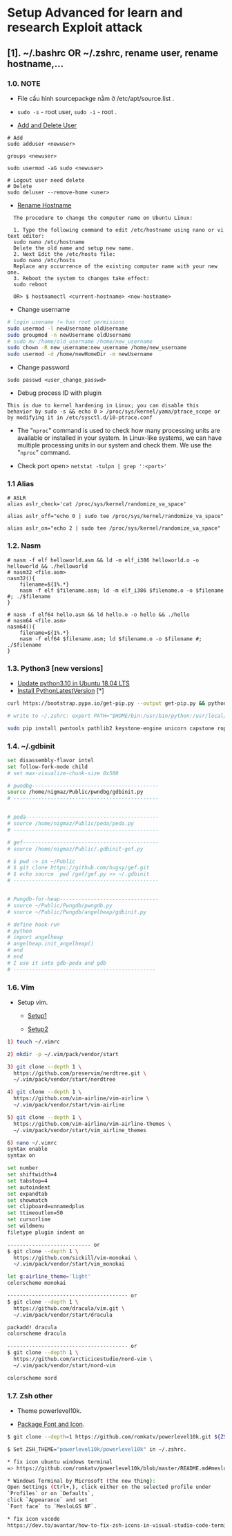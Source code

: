 # Setup Advanced for learn and research Exploit attack

## [1]. ~/.bashrc OR ~/.zshrc, rename user, rename hostname,...
### 1.0. NOTE
- File cấu hình sourcepackge nằm ở /etc/apt/source.list .
- `sudo -s` - root user, `sudo -i` - root .

- [Add and Delete User](https://www.digitalocean.com/community/tutorials/how-to-add-and-delete-users-on-ubuntu-18-04) 
```
# Add
sudo adduser <newuser>

groups <newuser>

sudo usermod -aG sudo <newuser>

# Logout user need delete
# Delete
sudo deluser --remove-home <user>
```
    
- [Rename Hostname](https://www.cyberciti.biz/faq/ubuntu-change-hostname-command/)
```
  The procedure to change the computer name on Ubuntu Linux:

  1. Type the following command to edit /etc/hostname using nano or vi text editor:
  sudo nano /etc/hostname
  Delete the old name and setup new name.
  2. Next Edit the /etc/hosts file:
  sudo nano /etc/hosts
  Replace any occurrence of the existing computer name with your new one.
  3. Reboot the system to changes take effect:
  sudo reboot

  OR> $ hostnamectl <current-hostname> <new-hostname>
```

- Change username

```bash
# login usename != has root permisions
sudo usermod -l newUsername oldUsername
sudo groupmod -n newUsername oldUsername
# sudo mv /home/old_username /home/new_username
sudo chown -R new_username:new_username /home/new_username
sudo usermod -d /home/newHomeDir -m newUsername
```

- Change password

```
sudo passwd <user_change_passwd>
```

- Debug process ID with plugin

```
This is due to kernel hardening in Linux; you can disable this behavior by sudo -s && echo 0 > /proc/sys/kernel/yama/ptrace_scope or by modifying it in /etc/sysctl.d/10-ptrace.conf
```

  
- The "`nproc`" command is used to check how many processing units are available or installed in your system. In Linux-like systems, we can have multiple processing units in our system and check them. We use the "`nproc`" command.

- Check port open> `netstat -tulpn | grep ':<port>'`


### 1.1 Alias

```
# ASLR
alias aslr_check='cat /proc/sys/kernel/randomize_va_space'

alias aslr_off="echo 0 | sudo tee /proc/sys/kernel/randomize_va_space"

alias aslr_on="echo 2 | sudo tee /proc/sys/kernel/randomize_va_space"
```

### 1.2. Nasm

```
# nasm -f elf helloworld.asm && ld -m elf_i386 helloworld.o -o helloworld && ./helloworld
# nasm32 <file.asm>
nasm32(){
    filename=${1%.*}
    nasm -f elf $filename.asm; ld -m elf_i386 $filename.o -o $filename #; ./$filename
}
```

```
# nasm -f elf64 hello.asm && ld hello.o -o hello && ./hello
# nasm64 <file.asm>
nasm64(){
    filename=${1%.*}
    nasm -f elf64 $filename.asm; ld $filename.o -o $filename #; ./$filename
}
```

### 1.3. Python3 [new versions]

- [Update python3.10 in Ubuntu 18.04 LTS](https://www.youtube.com/watch?v=ir6KxzMICbE)
- [Install PythonLatestVersion](https://serverspace.io/support/help/install-python-latest-version-on-ubuntu-20-04/) [*]

```bash
curl https://bootstrap.pypa.io/get-pip.py --output get-pip.py && python get-pip.py

# write to ~/.zshrc: export PATH="$HOME/bin:/usr/bin/python:/usr/local/lib/python3.12/dist-packages/pip:$PATH"

sudo pip install pwntools pathlib2 keystone-engine unicorn capstone ropper ipython
```

### 1.4. ~/.gdbinit

```bash
set disassembly-flavor intel
set follow-fork-mode child
# set max-visualize-chunk-size 0x500

# pwndbg-----------------------------------------
source /home/nigmaz/Public/pwndbg/gdbinit.py
# -----------------------------------------------


# peda-------------------------------------------
# source /home/nigmaz/Public/peda/peda.py
# -----------------------------------------------

# gef--------------------------------------------
# source /home/nigmaz/Public/.gdbinit-gef.py

# $ pwd -> in ~/Public
# $ git clone https://github.com/hugsy/gef.git
# $ echo source `pwd`/gef/gef.py >> ~/.gdbinit
# -----------------------------------------------


# Pwngdb-for-heap--------------------------------
# source ~/Public/Pwngdb/pwngdb.py
# source ~/Public/Pwngdb/angelheap/gdbinit.py

# define hook-run
# python
# import angelheap
# angelheap.init_angelheap()
# end
# end
# I use it into gdb-peda and gdb
# ----------------------------------------------
```

### 1.6. Vim

- Setup vim.
  
  * [Setup1](https://codelearn.io/sharing/cai-dat-vim-editor-than-thanh-phan-1)
  
  * [Setup2](https://codelearn.io/sharing/cai-dat-vim-editor-than-thanh-phan-2)

```bash
1) touch ~/.vimrc

2) mkdir -p ~/.vim/pack/vendor/start

3) git clone --depth 1 \
  https://github.com/preservim/nerdtree.git \
  ~/.vim/pack/vendor/start/nerdtree

4) git clone --depth 1 \
  https://github.com/vim-airline/vim-airline \
  ~/.vim/pack/vendor/start/vim-airline

5) git clone --depth 1 \
  https://github.com/vim-airline/vim-airline-themes \
  ~/.vim/pack/vendor/start/vim_airline_themes

6) nano ~/.vimrc 
syntax enable              
syntax on

set number
set shiftwidth=4
set tabstop=4
set autoindent
set expandtab
set showmatch
set clipboard=unnamedplus
set ttimeoutlen=50
set cursorline
set wildmenu
filetype plugin indent on

--------------------------- or
$ git clone --depth 1 \
  https://github.com/sickill/vim-monokai \
  ~/.vim/pack/vendor/start/vim_monokai

let g:airline_theme='light'
colorscheme monokai

--------------------------------------- or
$ git clone --depth 1 \
  https://github.com/dracula/vim.git \
  ~/.vim/pack/vendor/start/dracula

packadd! dracula
colorscheme dracula

--------------------------------------- or
$ git clone --depth 1 \
  https://github.com/arcticicestudio/nord-vim \
  ~/.vim/pack/vendor/start/nord-vim

colorscheme nord
```

### 1.7. Zsh other

* Theme powerlevel10k.

* [Package Font and Icon](https://github.com/NigmaZ/Blogs/tree/main/Virtual-Machine/Note/MesloLGS%20NF).

```bash
$ git clone --depth=1 https://github.com/romkatv/powerlevel10k.git ${ZSH_CUSTOM:-$HOME/.oh-my-zsh/custom}/themes/powerlevel10k

$ Set ZSH_THEME="powerlevel10k/powerlevel10k" in ~/.zshrc.

* fix icon ubuntu windows terminal 
=> https://github.com/romkatv/powerlevel10k/blob/master/README.md#meslo-nerd-font-patched-for-powerlevel10k

* Windows Terminal by Microsoft (the new thing): 
Open Settings (Ctrl+,), click either on the selected profile under 
`Profiles` or on `Defaults`, 
click `Appearance` and set 
`Font face` to `MesloLGS NF`.

* fix icon vscode 
https://dev.to/avantar/how-to-fix-zsh-icons-in-visual-studio-code-terminal-38bb
```






